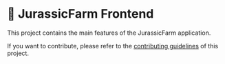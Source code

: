 # 🦖 JurassicFarm Frontend


This project contains the main features of the JurassicFarm application.

If you want to contribute, please refer to the [contributing guidelines](./CONTRIBUTING.md) of this project.
